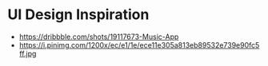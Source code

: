 # UI Design Inspiration 
 - https://dribbble.com/shots/19117673-Music-App
 - https://i.pinimg.com/1200x/ec/e1/1e/ece11e305a813eb89532e739e90fc5ff.jpg
